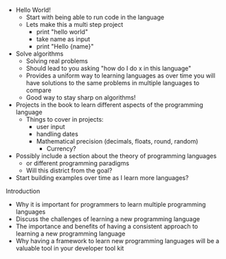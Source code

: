 - Hello World!
	- Start with being able to run code in the language
	- Lets make this a multi step project
		- print "hello world"
		- take name as input
		- print "Hello {name}"
- Solve algorithms
	- Solving real problems
	- Should lead to you asking "how do I do x in this language"
	- Provides a uniform way to learning languages as over time you will have solutions to the same problems in multiple languages to compare
	- Good way to stay sharp on algorithms!
- Projects in the book to learn different aspects of the programming language
	- Things to cover in projects:
		- user input
		- handling dates
		- Mathematical precision (decimals, floats, round, random)
			- Currency?
- Possibly include a section about the theory of programming languages
	- or different programming paradigms
	- Will this district from the goal?
- Start building examples over time as I learn more languages?


Introduction
- Why it is important for programmers to learn multiple programming languages
- Discuss the challenges of learning a new programming language
- The importance and benefits of having a consistent approach to learning a new programming language
- Why having a framework to learn new programming languages will be a valuable tool in your developer tool kit
